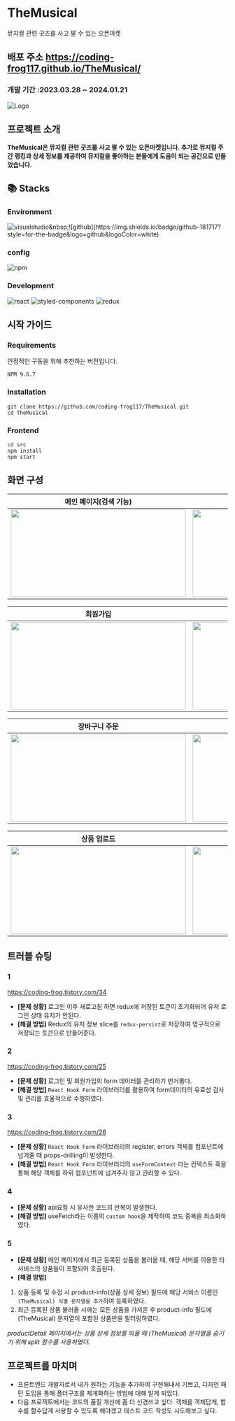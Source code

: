 # TheMusical
뮤지컬 관련 굿즈를 사고 팔 수 있는 오픈마켓

## 배포 주소 https://coding-frog117.github.io/TheMusical/

### 개발 기간 :2023.03.28 ~ 2024.01.21

![Logo](https://github.com/coding-frog117/TheMusical/assets/110962765/3322173b-49f0-4037-b2d3-b8f4dea398c9)

## 프로젝트 소개

**TheMusical은 뮤지컬 관련 굿즈를 사고 팔 수 있는 오픈마켓입니다.
추가로 뮤지컬 주간 랭킹과 상세 정보를 제공하여 뮤지컬을 좋아하는 분들에게 도움이 되는 공간으로 만들었습니다.**

## 📚 Stacks

### Environment

![visualstudio](https://img.shields.io/badge/visualstudiocode-007ACC?style=for-the-badge&logo=visualstudiocode&logoColor=white")&nbsp;![github](https://img.shields.io/badge/github-181717?style=for-the-badge&logo=github&logoColor=white)

### config

![npm](https://img.shields.io/badge/npm-CB3837?style=for-the-badge&logo=npm&logoColor=white)

### Development

![react](https://img.shields.io/badge/react-61DAFB?style=for-the-badge&logo=react&logoColor=black)&nbsp;![styled-components](https://img.shields.io/badge/styledcomponents-DB7093?style=for-the-badge&logo=styledcomponents&logoColor=black)&nbsp;![redux](https://img.shields.io/badge/redux-764ABC?style=for-the-badge&logo=redux&logoColor=white)

## 시작 가이드

### Requirements

안정적인 구동을 위해 추천하는 버전입니다.

```
NPM 9.6.7
```

### Installation

```
git clone https://github.com/coding-frog117/TheMusical.git
cd TheMusical
```

### Frontend

```
cd src
npm install
npm start
```

## 화면 구성

| 메인 페이지(검색 기능)                                                                                                                       | 무한 캐러셀                                                                                                                                  | 뮤지컬 상세정보                                                                                                                              | top50 랭킹                                                                                                                                   |
| -------------------------------------------------------------------------------------------------------------------------------------------- | -------------------------------------------------------------------------------------------------------------------------------------------- | -------------------------------------------------------------------------------------------------------------------------------------------- | -------------------------------------------------------------------------------------------------------------------------------------------- |
| <img src= "https://github.com/coding-frog117/TheMusical/assets/110962765/fb492b5a-2d1d-440a-83d4-00ed8e32c1d7" width = "400" height="200" /> | <img src= "https://github.com/coding-frog117/TheMusical/assets/110962765/ac18a4bb-a447-49f5-acc4-b1db610ef260" width = "400" height="200" /> | <img src= "https://github.com/coding-frog117/TheMusical/assets/110962765/f5df7ecb-a0bd-4413-b4f5-f4bb3e3735c8" width = "400" height="200" /> | <img src= "https://github.com/coding-frog117/TheMusical/assets/110962765/5430ae71-770d-4b0a-b4c3-2b28883fb873" width = "400" height="200" /> |

| 회원가입                                                                                                                                     | 구매회원 로그인                                                                                                                              | 장바구니 담기                                                                                                                                | 장바구니 삭제                                                                                                                                |
| -------------------------------------------------------------------------------------------------------------------------------------------- | -------------------------------------------------------------------------------------------------------------------------------------------- | -------------------------------------------------------------------------------------------------------------------------------------------- | -------------------------------------------------------------------------------------------------------------------------------------------- |
| <img src= "https://github.com/coding-frog117/TheMusical/assets/110962765/56dfffdc-8732-4a2a-adcc-5d5b51c28382" width = "400" height="200" /> | <img src= "https://github.com/coding-frog117/TheMusical/assets/110962765/afdff78e-f47a-4e1e-9329-243d75a59be9" width = "400" height="200" /> | <img src= "https://github.com/coding-frog117/TheMusical/assets/110962765/e19927dd-394d-44f4-bddb-a53eb6d1fd67" width = "400" height="200" /> | <img src= "https://github.com/coding-frog117/TheMusical/assets/110962765/119446e1-9110-41f0-a70b-1ef5e292f141" width = "400" height="200" /> |

| 장바구니 주문                                                                                                                                | 바로주문,마이페이지                                                                                                                          | 판매회원 로그인, 대시보드                                                                                                                    |
| -------------------------------------------------------------------------------------------------------------------------------------------- | -------------------------------------------------------------------------------------------------------------------------------------------- | -------------------------------------------------------------------------------------------------------------------------------------------- |
| <img src= "https://github.com/coding-frog117/TheMusical/assets/110962765/299365cb-19b9-4b80-b322-e154694a0f67" width = "400" height="200" /> | <img src= "https://github.com/coding-frog117/TheMusical/assets/110962765/ccb28714-8fe4-4d5e-b7f6-c3d25798a44e" width = "400" height="200" /> | <img src= "https://github.com/coding-frog117/TheMusical/assets/110962765/7abd3499-7a88-49c1-b349-f2874875f6ba" width = "400" height="200" /> |

| 상품 업로드                                                                                                                                  | 상품 수정                                                                                                                                    | 상품 삭제                                                                                                                                    |
| -------------------------------------------------------------------------------------------------------------------------------------------- | -------------------------------------------------------------------------------------------------------------------------------------------- | -------------------------------------------------------------------------------------------------------------------------------------------- |
| <img src= "https://github.com/coding-frog117/TheMusical/assets/110962765/0a518add-7216-49e8-8ee9-fd747a7d09d4" width = "400" height="200" /> | <img src= "https://github.com/coding-frog117/TheMusical/assets/110962765/e043feb0-5c4f-4508-99ef-53798e543035" width = "400" height="200" /> | <img src= "https://github.com/coding-frog117/TheMusical/assets/110962765/6344f0e7-9863-43c8-8703-8770f24fcf5d" width = "400" height="200" /> |

## 트러블 슈팅

### 1

https://coding-frog.tistory.com/34

- **[문제 상황]**
  로그인 이후 새로고침 하면 redux에 저장된 토큰이 초기화되어 유저 로그인 상태 유지가 안된다.
- **[해결 방법]**
  Redux의 유저 정보 slice를 `redux-persist`로 저장하여 영구적으로 저장되는 토큰으로 만들어준다.

### 2

https://coding-frog.tistory.com/25

- **[문제 상황]**
  로그인 및 회원가입의 form 데이터를 관리하기 번거롭다.
- **[해결 방법]**
  `React Hook Form` 라이브러리를 활용하여 form데이터의 유효성 검사 및 관리를 효율적으로 수행하였다.

### 3

https://coding-frog.tistory.com/26

- **[문제 상황]**
  `React Hook Form` 라이브러리의 register, errors 객체를 컴포넌트에 넘겨줄 때 props-drilling이 발생한다.
- **[해결 방법]**
  `React Hook Form` 라이브러리의 `useFormContext` 라는 컨텍스트 훅을 통해 해당 객체를 하위 컴포넌트에 넘겨주지 않고 관리할 수 있다.

### 4

- **[문제 상황]**
  api요청 시 유사한 코드의 반복이 발생한다.
- **[해결 방법]**
  useFetch라는 이름의 `custom hook`을 제작하여 코드 중복을 최소화하였다.

### 5

- **[문제 상황]**
  메인 페이지에서 최근 등록된 상품을 불러올 때, 해당 서버를 이용한 타 서비스의 상품들이 포함되어 호출된다.
- **[해결 방법]**

1. 상품 등록 및 수정 시 product-info(상품 상세 정보) 필드에 해당 서비스 이름인 `(TheMusical) 식별 문자열을 추가`하여 등록하였다.
2. 최근 등록된 상품 불러올 시에는 모든 상품을 가져온 후 product-info 필드에 (TheMusical) 문자열이 포함된 상품만을 필터링하였다.

_productDetail 페이지에서는 상품 상세 정보를 띄울 때 (TheMusical) 문자열을 숨기기 위해 split 함수를 사용하였다._

## 프로젝트를 마치며

- 프론트엔드 개발자로서 내가 원하는 기능을 추가하여 구현해내서 기쁘고, 디자인 패턴 도입을 통해 폴더구조를 체계화하는 방법에 대해 알게 되었다.
- 다음 프로젝트에서는 코드의 품질 개선에 좀 더 신경쓰고 싶다. 객체를 객체답게, 함수를 함수답게 사용할 수 있도록 해야겠고 테스트 코드 작성도 시도해보고 싶다.
